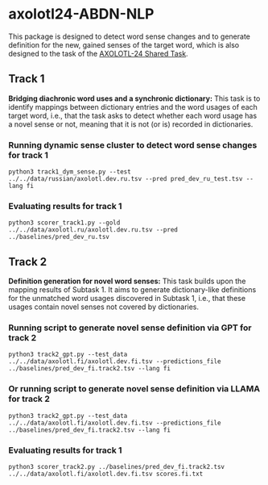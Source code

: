 # axolotl24-ABDN-NLP

This package is designed to detect word sense changes and to generate definition for the new, gained senses of the target word,
which is also designed to the task of the [AXOLOTL-24 Shared Task](https://github.com/ltgoslo/axolotl24_shared_task).


## Track 1

**Bridging diachronic word uses and a synchronic dictionary:** This task is to identify mappings between dictionary entries and the word usages of each target word, i.e., that the task asks to detect whether each word usage has a novel sense or not, meaning that it is not (or is) recorded in dictionaries.

### Running dynamic sense cluster to detect word sense changes for track 1

```commandline
python3 track1_dym_sense.py --test ../../data/russian/axolotl.dev.ru.tsv --pred pred_dev_ru_test.tsv --lang fi
```


### Evaluating results for track 1

```commandline
python3 scorer_track1.py --gold ../../data/axolotl.ru/axolotl.dev.ru.tsv --pred ../baselines/pred_dev_ru.tsv
```

## Track 2

**Definition generation for novel word senses:**  This task builds upon the mapping results of Subtask 1. It aims to generate dictionary-like definitions for the unmatched word usages discovered in Subtask 1, i.e., that these usages contain novel senses not covered by dictionaries.

### Running script to generate novel sense definition via GPT for track 2

```commandline
python3 track2_gpt.py --test_data ../../data/axolotl.fi/axolotl.dev.fi.tsv --predictions_file ../baselines/pred_dev_fi.track2.tsv --lang fi
```
### Or running script to generate novel sense definition via LLAMA for track 2

```commandline
python3 track2_gpt.py --test_data ../../data/axolotl.fi/axolotl.dev.fi.tsv --predictions_file ../baselines/pred_dev_fi.track2.tsv --lang fi
```

### Evaluating results for track 1

```commandline
python3 scorer_track2.py ../baselines/pred_dev_fi.track2.tsv ../../data/axolotl.fi/axolotl.dev.fi.tsv scores.fi.txt
```